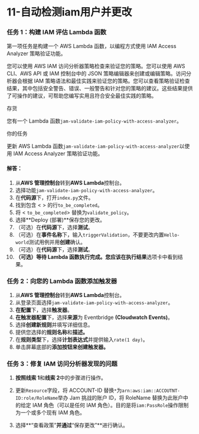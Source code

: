 # 11-自动检测iam用户并更改

### 任务 1：构建 IAM 评估 Lambda 函数

第一项任务是构建一个 AWS Lambda 函数，以编程方式使用 IAM Access Analyzer 策略验证功能。

您可以使用 AWS IAM 访问分析器策略检查来验证您的策略。您可以使用 AWS CLI、AWS API 或 IAM 控制台中的 JSON 策略编辑器来创建或编辑策略。访问分析器会根据 IAM 策略语法和最佳实践来验证您的策略。您可以查看策略验证检查结果，其中包括安全警告、错误、一般警告和针对您的策略的建议。这些结果提供了可操作的建议，可帮助您编写实用且符合安全最佳实践的策略。

存货

您有一个 Lambda 函数`jam-validate-iam-policy-with-access-analyzer`。

你的任务

更新 AWS Lambda 函数`jam-validate-iam-policy-with-access-analyzer`以使用 IAM Access Analyzer 策略验证功能。

#### 解答：

1. 从**AWS 管理控制台**转到**AWS Lambda**控制台。
2. 选择功能`jam-validate-iam-policy-with-access-analyzer`。
3. 在**代码源**下，打开`index.py`文件。
4. 找到包含 < > 的行`to_be_completed`。
5. 将 < `to_be_completed`> 替换为`validate_policy`。
6. 选择**Deploy (部署)**保存您的更改。
7. （可选）在**代码源**下，选择**测试**。
8. （可选）在**事件名称**下，输入`triggerValidation`，不要更改内置`Hello-world`测试用例并用**创建**确认。
9. （可选）在**代码源**下，选择**测试**。
10. **（可选）等待 Lambda 函数执行完成。您应该在执行结果**选项卡中看到结果。





### 任务 2：向您的 Lambda 函数添加触发器

1. 从**AWS 管理控制台**转到**AWS Lambda**控制台。
2. 从登录页面选择`jam-validate-iam-policy-with-access-analyzer`。
3. **在配置**下，选择**触发器**。
4. **在触发器配置**下，选择**来源**为 Eventbridge **(Cloudwatch Events)**。
5. 选择**创建新规则**并填写详细信息。
6. 提供您选择的**规则名称**和**描述。**
7. 在**规则类型**下，选择**计划表达式**并提供输入`rate(1 day)`。
8. 单击屏幕底部的**添加按钮来创建触发器。**

### 任务 3：修复 IAM 访问分析器发现的问题

1. **按照线索 1**和**线索 2**中的步骤进行操作。

2. 更新`Resource`字段，将 ACCOUNT-ID 替换`*`为`arn:aws:iam::ACCOUTNT-ID:role/RoleName`举办 Jam 挑战的账户 ID，将 RoleName 替换为此账户中的给定 IAM 角色（可以是任何 IAM 角色）。目的是将`iam:PassRole`操作限制为一个或多个现有 IAM 角色。

3. 选择**“查看政策”**并通过**“保存更改”**进行确认。

   